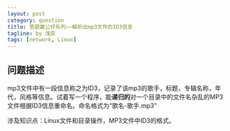 ```yaml
---
layout: post
category: question
title: 答题赢公仔系列——解析出mp3文件的ID3信息
tagline: by 浅奕
tags: [network, Linux]
---
```


## 问题描述

mp3文件中有一段信息称之为ID3，记录了该mp3的歌手，标题，专辑名称，年代，风格等信息。试着写一个程序，能**递归的**对一个目录中的文件名杂乱的MP3文件根据ID3信息重命名。命名格式为“歌名-歌手.mp3”

涉及知识点：Linux文件和目录操作，MP3文件中ID3的格式。